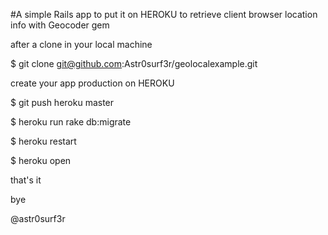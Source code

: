#A simple Rails app to put it on HEROKU to retrieve client browser location info with Geocoder gem

after a clone in your local machine

$ git clone git@github.com:Astr0surf3r/geolocalexample.git

create your app production on HEROKU

$ git push heroku master

$ heroku run rake db:migrate

$ heroku restart

$ heroku open

that's it

bye

@astr0surf3r

